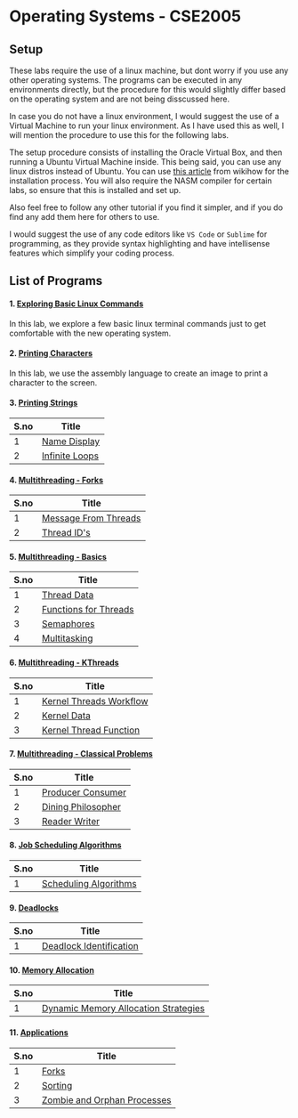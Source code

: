 # Operating Systems - CSE2005


## Setup

These labs require the use of a linux machine, but dont worry if you use any other operating systems. The programs can be executed in any environments directly, but the procedure for this would slightly differ based on the operating system and are not being disscussed here.

In case you do not have a linux environment, I would suggest the use of a Virtual Machine to run your linux environment. As I have used this as well, I will mention the procedure to use this for the following labs.

The setup procedure consists of installing the Oracle Virtual Box, and then running a Ubuntu Virtual Machine inside. This being said, you can use any linux distros instead of Ubuntu. You can use [this article](https://www.wikihow.com/Install-Ubuntu-on-VirtualBox) from wikihow for the installation process. You will also require the NASM compiler for certain labs, so ensure that this is installed and set up.

Also feel free to follow any other tutorial if you find it simpler, and if you do find any add them here for others to use.

I would suggest the use of any code editors like `VS Code` or `Sublime` for programming, as they provide syntax highlighting and have intellisense features which simplify your coding process.



## List of Programs

#### 1. [Exploring Basic Linux Commands](./Linux_Commands_Lab_1)

In this lab, we explore a few basic linux terminal commands just to get comfortable with the new operating system.


#### 2. [Printing Characters](./Printing_Characters_Lab_2)

In this lab, we use the assembly language to create an image to print a character to the screen.


#### 3. [Printing Strings](./Printing_Strings_Lab_3)

| S.no | Title |
| ---- | ----- |
| 1 | [Name Display](./Printing_Strings_Lab_3/print_name.asm) |
| 2 | [Infinite Loops](./Printing_Strings_Lab_3/infinite_loops.asm) |


#### 4. [Multithreading - Forks](./Multithreading_Forks_Lab_4)

| S.no | Title |
| ---- | ----- |
| 1 | [Message From Threads](./Multithreading_Forks_Lab_4/threads.c) |
| 2 | [Thread ID's](./Multithreading_Forks_Lab_4/multiple_forks.c) |


#### 5. [Multithreading - Basics](./Multithreading_Basics_Lab_5)

| S.no | Title |
| ---- | ----- |
| 1 | [Thread Data](./Multithreading_Basics_Lab_5/print_thread_data.c) |
| 2 | [Functions for Threads](./Multithreading_Basics_Lab_5/thread_functions.c) |
| 3 | [Semaphores](./Multithreading_Basics_Lab_5/semaphores.c) |
| 4 | [Multitasking](./Multithreading_Basics_Lab_5/multitasking.c) |


#### 6. [Multithreading - KThreads](./Kernel_Threads_Lab_6)

| S.no | Title |
| ---- | ----- |
| 1 | [Kernel Threads Workflow](./Kernel_Threads_Lab_6/k_thread_workflow/k_thread_workflow.c) |
| 2 | [Kernel Data](./Kernel_Threads_Lab_6/kernel_data/kernel_data.c) |
| 3 | [Kernel Thread Function](./Kernel_Threads_Lab_6/kernel_thread_function/kernel_thread.c) |


#### 7. [Multithreading - Classical Problems](./Classical_Problems_Lab_7)

| S.no | Title |
| ---- | ----- |
| 1 | [Producer Consumer](./Classical_Problems_Lab_7/producer_consumer.c) |
| 2 | [Dining Philosopher](./Classical_Problems_Lab_7/dining_philosopher.c) |
| 3 | [Reader Writer](./Classical_Problems_Lab_7/reader_writer.c) |


#### 8. [Job Scheduling Algorithms](./Scheduling_Algorithms_Lab_8)

| S.no | Title |
| ---- | ----- |
| 1 | [Scheduling Algorithms](./Scheduling_Algorithms_Lab_8/scheduling.c) |


#### 9. [Deadlocks](./Deadlocks_Lab_9)

| S.no | Title |
| ---- | ----- |
| 1 | [Deadlock Identification](./Deadlocks_Lab_9/deadlock.c) |


#### 10. [Memory Allocation](./Memory_Allocation_Lab_10)

| S.no | Title |
| ---- | ----- |
| 1 | [Dynamic Memory Allocation Strategies](./Memory_Allocation_Lab_10/allocation_strategies.cpp) |


#### 11. [Applications](./Applications_Lab_11)

| S.no | Title |
| ---- | ----- |
| 1 | [Forks](./Applications_Lab_11/forks.c) |
| 2 | [Sorting](./Applications_Lab_11/sorting.c) |
| 3 | [Zombie and Orphan Processes](./Applications_Lab_11/zombie_orphan.c) |

